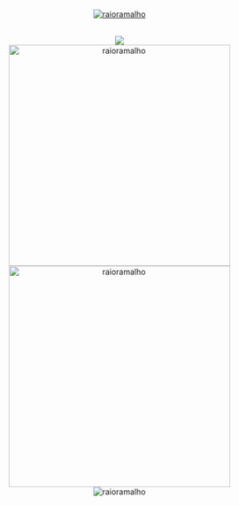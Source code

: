 <br>
<p align="center"> <a href="#"><img src="https://github-profile-trophy.vercel.app/?username=raioramalho&theme=darkhub&no-frame=true&row=2&column=3&margin-w=30&margin-h=30" alt="raioramalho" /></a> </p>
<br>
<div align=center>
<img src="https://wakatime.com/badge/user/3b64adb0-ca65-422c-bc39-641f0569c21c.svg"/>

</div>

<div align=center>

 <img width="400em" src="https://github-readme-stats.vercel.app/api?username=raioramalho&show_icons=true&theme=dark&hide_border=true&cache_seconds=1800&locale=en" alt="raioramalho" />

<img width="400em" src="https://github-readme-streak-stats.herokuapp.com/?user=raioramalho&theme=dark&hide_border=true" alt="raioramalho" />

</div>
<div align=center>
<img src="https://github-readme-stats.vercel.app/api/top-langs?username=raioramalho&show_icons=true&theme=dark&hide_border=true&locale=en&layout=default" alt="raioramalho" />
</div>

